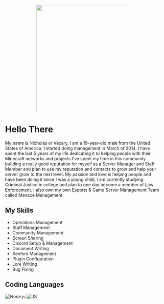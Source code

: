 <p align="center">
  <img width="300" height="350" src="https://cdn.discordapp.com/attachments/785661227690098738/827972194302689380/tumblr_oyi7toCxhR1s60t4jo1_1280.jpg">
</p>

# Hello There

My name is Nicholas or Vexary, I am a 19-year-old male from the United States of America, I started doing management in March of 2014. I have spent the last 5 years of my life dedicating it to helping people with their Minecraft networks and projects.I've spent my time in this community  building a really good reputation for myself as a Server Manager and Staff Member and plan to use my reputation and contacts to grow and help your server grow to the next level. My passion and love is helping people and have been doing it since I was a young child, I am currently studying Criminal Justice in college and plan to one day become a member of Law Enforcement. I also own my own Esports & Game Server Management Team called Menace Management.

## My Skills

 - Operations Management        
 - Staff Management
 - Community Management       
 - Screen Sharing            
 - Discord Setup & Management
 - Document Writing            
 - Xenforo  Management        
 - Plugin Configuration
 - Lore Writing                
 - Bug Fixing

## Coding Languages
![Node.js](https://img.shields.io/badge/-Node.js-0C1324?style=flat-square&logo=Node.js&logoColor=ffffff)
![JS](https://img.shields.io/badge/-Node.js-0C1324?style=flat-square&logo=JS&logoColor=ffffff)

